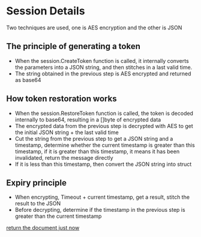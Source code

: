 # Session Details

Two techniques are used, one is AES encryption and the other is JSON

## The principle of generating a token
- When the session.CreateToken function is called, it internally converts the parameters into a JSON string, and then stitches in a last valid time.
- The string obtained in the previous step is AES encrypted and returned as base64

## How token restoration works
- When the session.RestoreToken function is called, the token is decoded internally to base64, resulting in a []byte of encrypted data
- The encrypted data from the previous step is decrypted with AES to get the initial JSON string + the last valid time
- Cut the string from the previous step to get a JSON string and a timestamp, determine whether the current timestamp is greater than this timestamp, if it is greater than this timestamp, it means it has been invalidated, return the message directly
- If it is less than this timestamp, then convert the JSON string into struct

## Expiry principle
- When encrypting, Timeout + current timestamp, get a result, stitch the result to the JSON
- Before decrypting, determine if the timestamp in the previous step is greater than the current timestamp

[return the document just now](index.md)